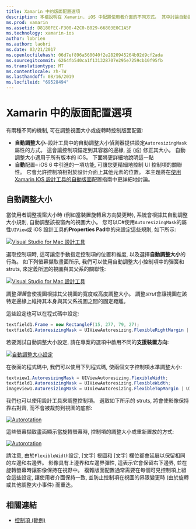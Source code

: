 ```yaml
---
title: Xamarin 中的版面配置選項
description: 本檔說明在 Xamarin. iOS 中配置使用者介面的不同方式。 其中討論自動調整大小和自動版面配置。
ms.prod: xamarin
ms.assetid: D8180FEC-F300-42C0-B029-66803E0C1A5F
ms.technology: xamarin-ios
author: lobrien
ms.author: laobri
ms.date: 03/21/2017
ms.openlocfilehash: 06d7ef896a560040f2e2820945264b92d9cf2ada
ms.sourcegitcommit: 6264fb540ca1f131328707e295e7259cb10f95fb
ms.translationtype: MT
ms.contentlocale: zh-TW
ms.lasthandoff: 08/16/2019
ms.locfileid: "69528494"
---
```

# <a name="layout-options-in-xamarinios"></a>Xamarin 中的版面配置選項

有兩種不同的機制, 可在調整視圖大小或旋轉時控制版面配置:

- **自動調整大小**–設計工具中的自動調整大小偵測器提供設定`AutoresizingMask`屬性的方式。 這會讓控制項錨定到其容器的邊緣, 並 (或) 修正其大小。 自動調整大小適用于所有版本的 iOS。 下面將更詳細地說明這一點
- **自動**配置– iOS 6 中引進的一項功能, 可讓您更精細地控制 UI 控制項的關聯性。 它會允許控制項相對於設計介面上其他元素的位置。 本主題將在[使用 Xamarin IOS 設計工具的自動版面](~/ios/user-interface/designer/designer-auto-layout.md)配置指南中更詳細地討論。

## <a name="autosizing"></a>自動調整大小

當使用者調整視窗大小時 (例如當裝置旋轉且方向變更時), 系統會根據其自動調整大小規則, 自動調整該視窗內的視圖大小。 您可以C#使用`AutoresizingMask`的屬性`UIView`或 iOS 設計工具的**Properties Pad**中的來設定這些規則, 如下所示:

 [![](layout-options-images/image41.png "Visual Studio for Mac 設計工具")](layout-options-images/image41.png#lightbox)

選取控制項時, 這可讓您手動指定控制項的位置和維度, 以及選擇**自動調整大小**的行為。 如下列螢幕擷取畫面所示, 我們可以使用自動調整大小控制項中的彈簧和 struts, 來定義所選的視圖與其父系的關聯性:

 [![](layout-options-images/image42.png "Visual Studio for Mac 設計工具")](layout-options-images/image42.png#lightbox)

調整*彈簧*會使視圖根據其父視圖的寬度或高度調整大小。 調整*strut*會讓視圖在該特定邊緣上維持其本身與其父系視圖之間的固定距離。

這些設定也可以在程式碼中設定:

```csharp
textfield1.Frame = new RectangleF(15, 277, 79, 27);
textfield1.AutoresizingMask = UIViewAutoresizing.FlexibleRightMargin | UIViewAutoresizing.FlexibleBottomMargin;
```


若要測試自動調整大小設定, 請在專案的選項中啟用不同的**支援裝置方向**:

 [![](layout-options-images/image43a.png "自動調整大小設定")](layout-options-images/image43a.png#lightbox)

在後面的程式碼中, 我們可以使用下列程式碼, 使兩個文字控制項水準調整大小:

```csharp
textview1.AutoresizingMask = UIViewAutoresizing.FlexibleWidth;
textfield1.AutoresizingMask = UIViewAutoresizing.FlexibleWidth;
imageview1.AutoresizingMask = UIViewAutoresizing.FlexibleTopMargin | UIViewAutoresizing.FlexibleLeftMargin;
```


我們也可以使用設計工具來調整控制項。 選取如下所示的 struts, 將會使影像保持靠右對齊, 而不會被裁剪到視圖的底部:

 [![](layout-options-images/autoresize.png "Autorotation")](layout-options-images/autoresize.png#lightbox)

這些螢幕擷取畫面顯示當旋轉螢幕時, 控制項的調整大小或重新置放的方式:

 [![](layout-options-images/image44a.png "Autorotation")](layout-options-images/image44a.png#lightbox)

請注意, 由於`FlexibleWidth`設定, [文字] 視圖和 [文字] 欄位都會延展以保留相同的左邊和右邊界。 影像具有上邊界和左邊界彈性, 這表示它會保留右下邊界, 並在旋轉螢幕時讓影像保持在視野中。 複雜版面配置通常需要在每個可見控制項上組合這些設定, 讓使用者介面保持一致, 並防止控制項在視圖的界限變更時 (由於旋轉或其他調整大小事件) 而重迭。





## <a name="related-links"></a>相關連結

- [控制項 (範例)](https://docs.microsoft.com/samples/xamarin/ios-samples/controls)
